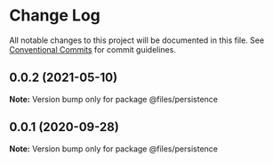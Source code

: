 # Change Log

All notable changes to this project will be documented in this file.
See [Conventional Commits](https://conventionalcommits.org) for commit guidelines.

## 0.0.2 (2021-05-10)

**Note:** Version bump only for package @files/persistence

## 0.0.1 (2020-09-28)

**Note:** Version bump only for package @files/persistence
